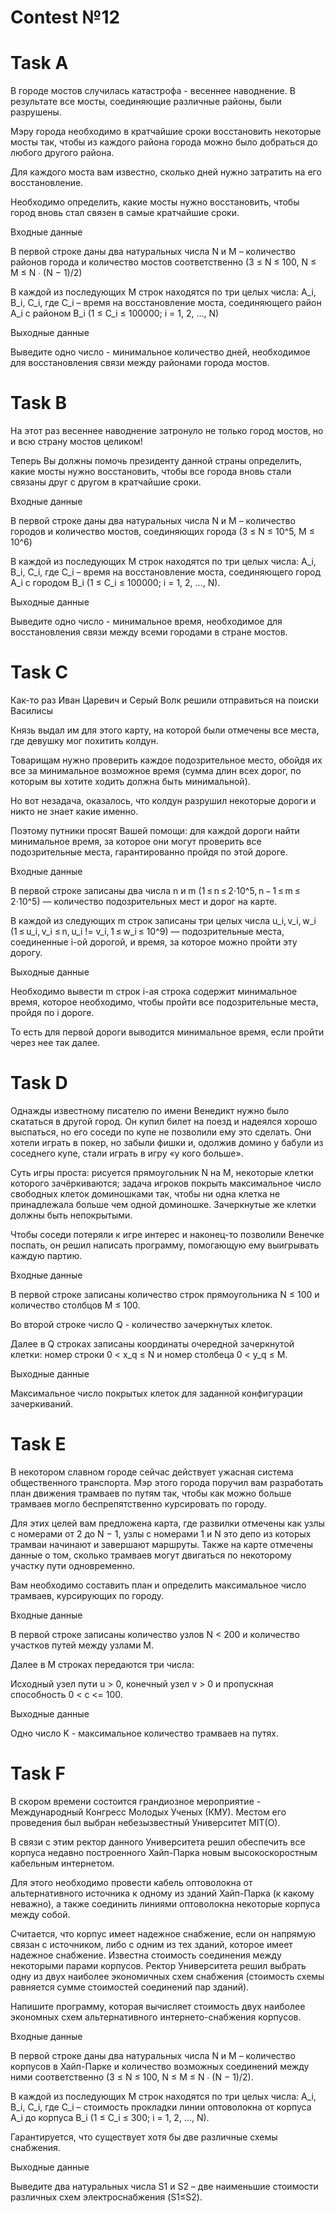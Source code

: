 # Contest №12

# Task A

В городе мостов случилась катастрофа - весеннее наводнение. В результате все мосты, соединяющие различные районы, были разрушены.

Мэру города необходимо в кратчайшие сроки восстановить некоторые мосты так, чтобы из каждого района города можно было добраться до любого другого района.

Для каждого моста вам известно, сколько дней нужно затратить на его восстановление.

Необходимо определить, какие мосты нужно восстановить, чтобы город вновь стал связен в самые кратчайшие сроки.

Входные данные

В первой строке даны два натуральных числа N и M – количество районов города и количество мостов соответственно (3 ≤ N ≤ 100, N ≤ M ≤ N ∙ (N − 1)/2)

В каждой из последующих M строк находятся по три целых числа: A_i, B_i, C_i, где C_i – время на восстановление моста, соединяющего район A_i с районом 
B_i (1 ≤ C_i ≤ 100000; i = 1, 2, …, N)

Выходные данные

Выведите одно число - минимальное количество дней, необходимое для восстановления связи между районами города мостов.


# Task B

На этот раз весеннее наводнение затронуло не только город мостов, но и всю страну мостов целиком!

Теперь Вы должны помочь президенту данной страны определить, какие мосты нужно восстановить, чтобы все города вновь стали связаны друг с другом в кратчайшие сроки.

Входные данные

В первой строке даны два натуральных числа N и M – количество городов и количество мостов, соединяющих города 
(3 ≤ N ≤ 10^5, M ≤ 10^6)

В каждой из последующих 
M строк находятся по три целых числа: 
A_i, B_i, C_i, где C_i – время на восстановление моста, соединяющего город A_i с городом B_i
(1 ≤ C_i ≤ 100000; i = 1, 2, …, N).

Выходные данные

Выведите одно число - минимальное время, необходимое для восстановления связи между всеми городами в стране мостов.


# Task C

Как-то раз Иван Царевич и Серый Волк решили отправиться на поиски Василисы

Князь выдал им для этого карту, на которой были отмечены все места, где девушку мог похитить колдун.

Товарищам нужно проверить каждое подозрительное место, обойдя их все за минимальное возможное время (сумма длин всех дорог, по которым вы хотите ходить должна быть минимальной).

Но вот незадача, оказалось, что колдун разрушил некоторые дороги и никто не знает какие именно.

Поэтому путники просят Вашей помощи: для каждой дороги найти минимальное время, за которое они могут проверить все подозрительные места, гарантированно пройдя по этой дороге.

Входные данные

В первой строке записаны два числа n и m (1 ≤ n ≤ 2⋅10^5, n − 1 ≤ m ≤ 2⋅10^5) — количество подозрительных мест и дорог на карте.

В каждой из следующих m строк записаны три целых числа u_i, v_i, w_i (1 ≤ u_i, v_i ≤ n, u_i != v_i, 1 ≤ w_i ≤ 10^9) — подозрительные места, соединенные 
i-ой дорогой, и время, за которое можно пройти эту дорогу.

Выходные данные

Необходимо вывести m строк i-ая строка содержит минимальное время, которое необходимо, чтобы пройти все подозрительные места, пройдя по 
i дороге.

То есть для первой дороги выводится минимальное время, если пройти через нее так далее.


# Task D

Однажды известному писателю по имени Венедикт нужно было скататься в другой город. Он купил билет на поезд и надеялся хорошо выспаться, но его соседи по купе не позволили ему это сделать. Они хотели играть в покер, но забыли фишки и, одолжив домино у бабули из соседнего купе, стали играть в игру «у кого больше».

Суть игры проста: рисуется прямоугольник N на M, некоторые клетки которого зачёркиваются; задача игроков покрыть максимальное число свободных клеток доминошками так, чтобы ни одна клетка не принадлежала больше чем одной доминошке. Зачеркнутые же клетки должны быть непокрытыми.

Чтобы соседи потеряли к игре интерес и наконец-то позволили Венечке поспать, он решил написать программу, помогающую ему выигрывать каждую партию.

Входные данные

В первой строке записаны количество строк прямоугольника N ≤ 100 и количество столбцов M ≤ 100.

Во второй строке число Q - количество зачеркнутых клеток.

Далее в Q строках записаны координаты очередной зачеркнутой клетки: номер строки 0 < x_q ≤ N и номер столбеца 
0 < y_q ≤ M.

Выходные данные

Максимальное число покрытых клеток для заданной конфигурации зачеркиваний.


# Task E

В некотором славном городе сейчас действует ужасная система общественного транспорта. Мэр этого города поручил вам разработать план движения трамваев по путям так, чтобы как можно больше трамваев могло беспрепятственно курсировать по городу.

Для этих целей вам предложена карта, где развилки отмечены как узлы с номерами от 2 до N − 1, узлы с номерами 1 и N это депо из которых трамваи начинают и завершают маршруты. Также на карте отмечены данные о том, сколько трамваев могут двигаться по некоторому участку пути одновременно.

Вам необходимо составить план и определить максимальное число трамваев, курсирующих по городу.

Входные данные

В первой строке записаны количество узлов N < 200 и количество участков путей между узлами M.

Далее в M строках передаются три числа:

Исходный узел пути u > 0, конечный узел v > 0 и пропускная способность 0 < c <= 100.

Выходные данные

Одно число K - максимальное количество трамваев на путях.


# Task F

В скором времени состоится грандиозное мероприятие - Международный Конгресс Молодых Ученых (КМУ). Местом его проведения был выбран небезызвестный Университет MIT(O).

В связи с этим ректор данного Университета решил обеспечить все корпуса недавно построенного Хайп-Парка новым высокоскоростным кабельным интернетом.

Для этого необходимо провести кабель оптоволокна от альтернативного источника к одному из зданий Хайп-Парка (к какому неважно), а также соединить линиями оптоволокна некоторые корпуса между собой.

Считается, что корпус имеет надежное снабжение, если он напрямую связан с источником, либо с одним из тех зданий, которое имеет надежное снабжение. Известна стоимость соединения между некоторыми парами корпусов. Ректор Университета решил выбрать одну из двух наиболее экономичных схем снабжения (стоимость схемы равняется сумме стоимостей соединений пар зданий).

Напишите программу, которая вычисляет стоимость двух наиболее экономных схем альтернативного интернето-снабжения корпусов.

Входные данные

В первой строке даны два натуральных числа N и M – количество корпусов в Хайп-Парке и количество возможных соединений между ними соответственно 
(3 ≤ N ≤ 100, N ≤ M ≤ N ∙ (N − 1)/2).

В каждой из последующих M строк находятся по три целых числа: A_i, B_i, C_i, где C_i – стоимость прокладки линии оптоволокна от корпуса 
A_i до корпуса B_i (1 ≤ C_i ≤ 300; i = 1, 2, …, N).

Гарантируется, что существует хотя бы две различные схемы снабжения.

Выходные данные

Выведите два натуральных числа S1 и S2 – две наименьшие стоимости различных схем электроснабжения (S1≤S2).
